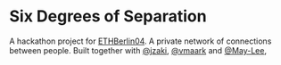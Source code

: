 # Six Degrees of Separation

A hackathon project for [ETHBerlin04](https://ethberlin.org). A private network of connections between people. Built together with [@jzaki](https://github.com/jzaki), [@vmaark](https://github.com/vmaark) and [@May-Lee](https://github.com/May-Lee),
